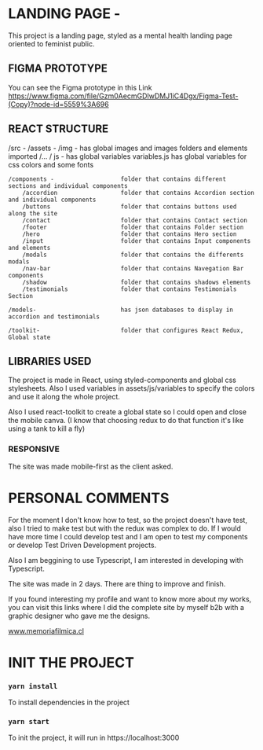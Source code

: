 # LANDING PAGE -

This project is a landing page, styled as a mental health landing page oriented to feminist public.


## FIGMA PROTOTYPE

You can see the Figma prototype in this Link
https://www.figma.com/file/Gzm0AecmGDIwDMJ1iC4Dgx/Figma-Test-(Copy)?node-id=5559%3A696


## REACT STRUCTURE

/src -
    /assets -
        /img -                      has global images and images folders and elements imported
            /...
        / js -                      has global variables
            variables.js            has global variables for css colors and some fonts

    /components -                   folder that contains different sections and individual components    
        /accordion                  folder that contains Accordion section and individual components
        /buttons                    folder that contains buttons used along the site
        /contact                    folder that contains Contact section
        /footer                     folder that contains Folder section
        /hero                       folder that contains Hero section
        /input                      folder that contains Input components and elements
        /modals                     folder that contains the differents modals
        /nav-bar                    folder that contains Navegation Bar components
        /shadow                     folder that contains shadows elements
        /testimonials               folder that contains Testimonials Section

    /models-                        has json databases to display in accordion and testimonials

    /toolkit-                       folder that configures React Redux, Global state

        

## LIBRARIES USED

The project is made in React, using styled-components and global css stylesheets. Also I used variables in assets/js/variables to specify the colors and use it along the whole project.



Also I used react-toolkit to create a global state so I could open and close the mobile canva. (I know that choosing redux to do that function it's like using a tank to kill a fly)


### RESPONSIVE

The site was made mobile-first as the client asked.

# PERSONAL COMMENTS

For the moment I don't know how to test, so the project doesn't have test, also I tried to make test but with the redux was complex to do. If I would have more time I could develop test and I am open to test my components or develop Test Driven Development projects.


Also I am beggining to use Typescript, I am interested in developing with Typescript.

The site was made in 2 days. There are thing to improve and finish.

If you found interesting my profile and want to know more about my works, you can visit this links where I did the complete site by myself b2b with a graphic designer who gave me the designs.

www.memoriafilmica.cl

# INIT THE PROJECT

### `yarn install`

To install dependencies in the project

### `yarn start`

To init the project, it will run in https://localhost:3000



